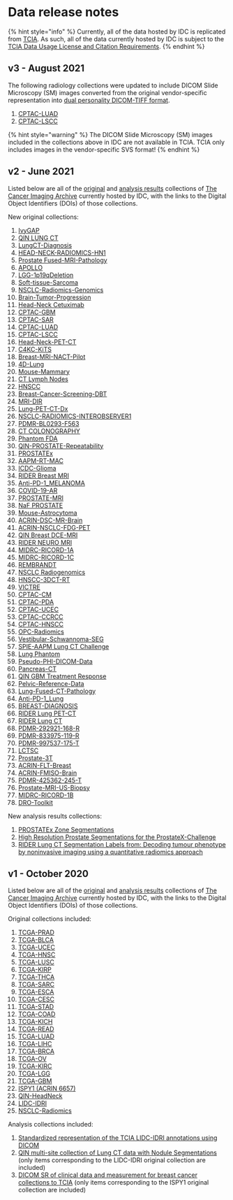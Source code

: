 # Data release notes

{% hint style="info" %}
Currently, all of the data hosted by IDC is replicated from [TCIA](https://www.cancerimagingarchive.net/). As such, all of the data currently hosted by IDC is subject to the [TCIA Data Usage License and Citation Requirements](https://wiki.cancerimagingarchive.net/x/c4hF).
{% endhint %}

## v3 - August 2021

The following radiology collections were updated to include DICOM Slide Microscopy \(SM\) images converted from the original vendor-specific representation into [dual personality DICOM-TIFF format](../dicom/dicom-tiff-dual-personality-files.md).

1. [CPTAC-LUAD](https://doi.org/10.7937/K9/TCIA.2018.PAT12TBS)
2. [CPTAC-LSCC](https://doi.org/10.7937/K9/TCIA.2018.6EMUB5L2)

{% hint style="warning" %}
The DICOM Slide Microscopy \(SM\) images included in the collections above in IDC are not available in TCIA. TCIA only includes images in the vendor-specific SVS format!
{% endhint %}

## v2 - June 2021

Listed below are all of the [original](https://www.cancerimagingarchive.net/collections/) and [analysis results](https://www.cancerimagingarchive.net/tcia-analysis-results/) collections of [The Cancer Imaging Archive](https://www.cancerimagingarchive.net/) currently hosted by IDC, with the links to the Digital Object Identifiers \(DOIs\) of those collections.

New original collections:

1. [IvyGAP](https://doi.org/10.7937/K9/TCIA.2016.XLwaN6nL)
2. [QIN LUNG CT](https://doi.org/10.7937/K9/TCIA.2015.NPGZYZBZ)
3. [LungCT-Diagnosis](https://doi.org/10.7937/K9/TCIA.2015.A6V7JIWX)
4. [HEAD-NECK-RADIOMICS-HN1](https://doi.org/10.7937/tcia.2019.8kap372n)
5. [Prostate Fused-MRI-Pathology](https://doi.org/10.7937/K9/TCIA.2016.TLPMR1AM)
6. [APOLLO](https://doi.org/https://wiki.cancerimagingarchive.net/x/N4NyAQ)
7. [LGG-1p19qDeletion](https://doi.org/10.7937/K9/TCIA.2017.dwehtz9v)
8. [Soft-tissue-Sarcoma](https://doi.org/10.7937/K9/TCIA.2015.7GO2GSKS)
9. [NSCLC-Radiomics-Genomics](https://doi.org/10.7937/K9/TCIA.2015.L4FRET6Z)
10. [Brain-Tumor-Progression](https://doi.org/10.7937/K9/TCIA.2018.15quzvnb)
11. [Head-Neck Cetuximab](https://doi.org/10.7937/K9/TCIA.2015.7AKGJUPZ)
12. [CPTAC-GBM](https://doi.org/10.7937/K9/TCIA.2018.3RJE41Q1)
13. [CPTAC-SAR](https://doi.org/10.7937/TCIA.2019.9bt23r95)
14. [CPTAC-LUAD](https://doi.org/10.7937/K9/TCIA.2018.PAT12TBS)
15. [CPTAC-LSCC](https://doi.org/10.7937/K9/TCIA.2018.6EMUB5L2)
16. [Head-Neck-PET-CT](https://doi.org/10.7937/K9/TCIA.2017.8oje5q00)
17. [C4KC-KiTS](https://doi.org/10.7937/TCIA.2019.IX49E8NX)
18. [Breast-MRI-NACT-Pilot](https://doi.org/10.7937/K9/TCIA.2016.QHSYHJKY)
19. [4D-Lung](https://doi.org/10.7937/K9/TCIA.2016.ELN8YGLE)
20. [Mouse-Mammary](https://doi.org/10.7937/K9/TCIA.2015.9P42KSE6)
21. [CT Lymph Nodes](https://doi.org/10.7937/K9/TCIA.2015.AQIIDCNM)
22. [HNSCC](https://doi.org/10.7937/k9/tcia.2020.a8sh-7363)
23. [Breast-Cancer-Screening-DBT](https://doi.org/10.7937/e4wt-cd02)
24. [MRI-DIR](https://doi.org/10.7937/K9/TCIA.2018.3f08iejt)
25. [Lung-PET-CT-Dx](https://doi.org/10.7937/TCIA.2020.NNC2-0461)
26. [NSCLC-RADIOMICS-INTEROBSERVER1](https://doi.org/10.7937/tcia.2019.cwvlpd26)
27. [PDMR-BL0293-F563](https://doi.org/10.7937/tcia.2019.b6u7wmqw)
28. [CT COLONOGRAPHY](https://doi.org/10.7937/K9/TCIA.2015.NWTESAY1)
29. [Phantom FDA](https://doi.org/10.7937/K9/TCIA.2015.ORBJKMUX)
30. [QIN-PROSTATE-Repeatability](https://doi.org/10.7937/K9/TCIA.2018.MR1CKGND)
31. [PROSTATEx](https://doi.org/10.7937/K9TCIA.2017.MURS5CL)
32. [AAPM-RT-MAC](https://doi.org/10.7937/tcia.2019.bcfjqfqb)
33. [ICDC-Glioma](https://doi.org/10.7937/TCIA.SVQT-Q016)
34. [RIDER Breast MRI](https://doi.org/10.7937/K9/TCIA.2015.H1SXNUXL)
35. [Anti-PD-1\_MELANOMA](https://doi.org/10.7937/tcia.2019.1ae0qtcu)
36. [COVID-19-AR](https://doi.org/10.7937/tcia.2020.py71-5978)
37. [PROSTATE-MRI](https://doi.org/10.7937/K9/TCIA.2016.6046GUDv)
38. [NaF PROSTATE](https://doi.org/10.7937/K9/TCIA.2015.ISOQTHKO)
39. [Mouse-Astrocytoma](https://doi.org/10.7937/K9TCIA.2017.SGW7CAQW)
40. [ACRIN-DSC-MR-Brain](https://doi.org/10.7937/tcia.2019.zr1pjf4i)
41. [ACRIN-NSCLC-FDG-PET](https://doi.org/10.7937/tcia.2019.30ilqfcl)
42. [QIN Breast DCE-MRI](https://doi.org/10.7937/K9/TCIA.2014.A2N1IXOX)
43. [RIDER NEURO MRI](https://doi.org/10.7937/K9/TCIA.2015.VOSN3HN1)
44. [MIDRC-RICORD-1A](https://doi.org/10.7937/VTW4-X588)
45. [MIDRC-RICORD-1C](https://doi.org/10.7937/91ah-v663)
46. [REMBRANDT](https://doi.org/10.7937/K9/TCIA.2015.588OZUZB)
47. [NSCLC Radiogenomics](https://doi.org/10.7937/K9/TCIA.2017.7hs46erv)
48. [HNSCC-3DCT-RT](https://doi.org/10.7937/K9/TCIA.2018.13upr2xf)
49. [VICTRE](https://doi.org/10.7937/TCIA.2019.ho23nxaw)
50. [CPTAC-CM](https://doi.org/10.7937/K9/TCIA.2018.ODU24GZE)
51. [CPTAC-PDA](https://doi.org/10.7937/K9/TCIA.2018.SC20FO18)
52. [CPTAC-UCEC](https://doi.org/10.7937/K9/TCIA.2018.3R3JUISW)
53. [CPTAC-CCRCC](https://doi.org/10.7937/K9/TCIA.2018.OBLAMN27)
54. [CPTAC-HNSCC](https://doi.org/10.7937/K9/TCIA.2018.UW45NH81)
55. [OPC-Radiomics](https://doi.org/10.7937/tcia.2019.8dho2gls)
56. [Vestibular-Schwannoma-SEG](https://doi.org/10.7937/TCIA.9YTJ-5Q73)
57. [SPIE-AAPM Lung CT Challenge](https://doi.org/10.7937/K9/TCIA.2015.UZLSU3FL)
58. [Lung Phantom](https://doi.org/10.7937/K9/TCIA.2015.08A1IXOO)
59. [Pseudo-PHI-DICOM-Data](https://doi.org/10.7937/s17z-r072)
60. [Pancreas-CT](https://doi.org/10.7937/K9/TCIA.2016.tNB1kqBU)
61. [QIN GBM Treatment Response](https://doi.org/10.7937/K9/TCIA.2016.nQF4gpn2)
62. [Pelvic-Reference-Data](https://doi.org/10.7937/TCIA.2019.woskq5oo)
63. [Lung-Fused-CT-Pathology](https://doi.org/10.7937/K9/TCIA.2018.SMT36LPN)
64. [Anti-PD-1\_Lung](https://doi.org/10.7937/tcia.2019.zjjwb9ip)
65. [BREAST-DIAGNOSIS](https://doi.org/10.7937/K9/TCIA.2015.SDNRQXXR)
66. [RIDER Lung PET-CT](https://doi.org/10.7937/K9/TCIA.2015.OFIP7TVM)
67. [RIDER Lung CT](https://doi.org/10.7937/K9/TCIA.2015.U1X8A5NR)
68. [PDMR-292921-168-R](https://doi.org/10.7937/TCIA.2020.PCAK-8Z10)
69. [PDMR-833975-119-R](https://doi.org/10.7937/TCIA.0ECK-C338)
70. [PDMR-997537-175-T](https://doi.org/10.7937/TCIA.2020.BRY9-4N29)
71. [LCTSC](https://doi.org/10.7937/K9/TCIA.2017.3r3fvz08)
72. [Prostate-3T](https://doi.org/10.7937/K9/TCIA.2015.QJTV5IL5)
73. [ACRIN-FLT-Breast](https://doi.org/10.7937/K9/TCIA.2017.ol20zmxg)
74. [ACRIN-FMISO-Brain](https://doi.org/10.7937/K9/TCIA.2018.vohlekok)
75. [PDMR-425362-245-T](https://doi.org/10.7937/TCIA.2020.7YRS-7J97)
76. [Prostate-MRI-US-Biopsy](https://doi.org/10.7937/TCIA.2020.A61IOC1A)
77. [MIDRC-RICORD-1B](https://doi.org/10.7937/31V8-4A40)
78. [DRO-Toolkit](https://doi.org/10.7937/t062-8262)

New analysis results collections:

1. [PROSTATEx Zone Segmentations](https://doi.org/10.7937/tcia.nbb4-4655)
2. [High Resolution Prostate Segmentations for the ProstateX-Challenge](https://doi.org/10.7937/TCIA.2019.DEG7ZG1U)
3. [RIDER Lung CT Segmentation Labels from: Decoding tumour phenotype by noninvasive imaging using a quantitative radiomics approach](https://doi.org/10.7937/tcia.2020.jit9grk8)

## v1 - October 2020

Listed below are all of the [original](https://www.cancerimagingarchive.net/collections/) and [analysis results](https://www.cancerimagingarchive.net/tcia-analysis-results/) collections of [The Cancer Imaging Archive](https://www.cancerimagingarchive.net/) currently hosted by IDC, with the links to the Digital Object Identifiers \(DOIs\) of those collections.

Original collections included:

1. [TCGA-PRAD](https://doi.org/10.7937/K9/TCIA.2016.YXOGLM4Y) 
2. [TCGA-BLCA](https://doi.org/10.7937/K9/TCIA.2016.8LNG8XDR) 
3. [TCGA-UCEC](https://doi.org/10.7937/K9/TCIA.2016.GKJ0ZWAC) 
4. [TCGA-HNSC](https://doi.org/10.7937/K9/TCIA.2016.LXKQ47MS) 
5. [TCGA-LUSC](https://doi.org/10.7937/K9/TCIA.2016.TYGKKFMQ) 
6. [TCGA-KIRP](https://doi.org/10.7937/K9/TCIA.2016.ACWOGBEF) 
7. [TCGA-THCA](https://doi.org/10.7937/K9/TCIA.2016.9ZFRVF1B) 
8. [TCGA-SARC](https://doi.org/10.7937/K9/TCIA.2016.CX6YLSUX) 
9. [TCGA-ESCA](https://doi.org/10.7937/K9/TCIA.2016.VPTNRGFY) 
10. [TCGA-CESC](https://doi.org/10.7937/K9/TCIA.2016.SQ4M8YP4) 
11. [TCGA-STAD](https://doi.org/10.7937/K9/TCIA.2016.GDHL9KIM) 
12. [TCGA-COAD](https://doi.org/10.7937/K9/TCIA.2016.HJJHBOXZ) 
13. [TCGA-KICH](https://doi.org/10.7937/K9/TCIA.2016.YU3RBCZN) 
14. [TCGA-READ](https://doi.org/10.7937/K9/TCIA.2016.F7PPNPNU) 
15. [TCGA-LUAD](https://doi.org/10.7937/K9/TCIA.2016.JGNIHEP5) 
16. [TCGA-LIHC](https://doi.org/10.7937/K9/TCIA.2016.IMMQW8UQ) 
17. [TCGA-BRCA](https://doi.org/10.7937/K9/TCIA.2016.AB2NAZRP) 
18. [TCGA-OV](https://doi.org/10.7937/K9/TCIA.2016.NDO1MDFQ) 
19. [TCGA-KIRC](https://doi.org/10.7937/K9/TCIA.2016.V6PBVTDR) 
20. [TCGA-LGG](https://doi.org/10.7937/K9/TCIA.2016.L4LTD3TK) 
21. [TCGA-GBM](https://doi.org/10.7937/K9/TCIA.2016.RNYFUYE9)
22. [ISPY1 \(ACRIN 6657\)](https://doi.org/10.7937/K9/TCIA.2016.HdHpgJLK) 
23. [QIN-HeadNeck](https://doi.org/10.7937/K9/TCIA.2015.K0F5CGLI) 
24. [LIDC-IDRI](https://doi.org/10.7937/K9/TCIA.2015.LO9QL9SX) 
25. [NSCLC-Radiomics](https://wiki.cancerimagingarchive.net/display/Public/NSCLC-Radiomics)

Analysis collections included:

1. [Standardized representation of the TCIA LIDC-IDRI annotations using DICOM](https://doi.org/10.7937/TCIA.2018.h7umfurq) 
2. [QIN multi-site collection of Lung CT data with Nodule Segmentations](https://doi.org/10.7937/K9/TCIA.2015.1BUVFJR7) \(only items corresponding to the LIDC-IDRI original collection are included\)
3. [DICOM SR of clinical data and measurement for breast cancer collections to TCIA](https://doi.org/10.7937/TCIA.2019.wgllssg1) \(only items corresponding to the ISPY1 original collection are included\)

